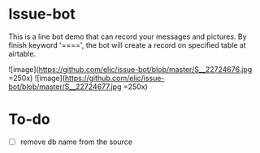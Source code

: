 # Issue-bot

This is a line bot demo that can record your messages and pictures. By finish keyword '====', the bot will create a record on specified table at airtable.

![image](https://github.com/elic/issue-bot/blob/master/S__22724676.jpg =250x)
![image](https://github.com/elic/issue-bot/blob/master/S__22724677.jpg =250x)

# To-do

- [ ] remove db name from the source
